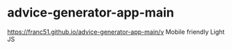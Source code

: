 ﻿# advice-generator-app-main
https://franc51.github.io/advice-generator-app-main/v
Mobile friendly
Light JS
